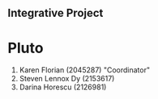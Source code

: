 ## Integrative Project
# Pluto

1. Karen Florian (2045287) "Coordinator"
2. Steven Lennox Dy (2153617)
3. Darina Horescu (2126981)
